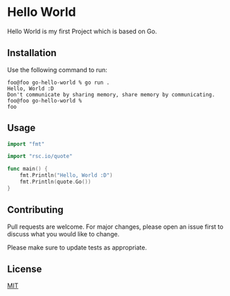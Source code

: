 # Hello World

Hello World is my first Project which is based on Go.

## Installation

Use the following command to run:

```shell
foo@foo go-hello-world % go run .
Hello, World :D
Don't communicate by sharing memory, share memory by communicating.
foo@foo go-hello-world % 
foo
```

## Usage

```go
import "fmt"

import "rsc.io/quote"

func main() {
	fmt.Println("Hello, World :D")
	fmt.Println(quote.Go())
}

```

## Contributing

Pull requests are welcome. For major changes, please open an issue first
to discuss what you would like to change.

Please make sure to update tests as appropriate.

## License

[MIT](https://choosealicense.com/licenses/mit/)